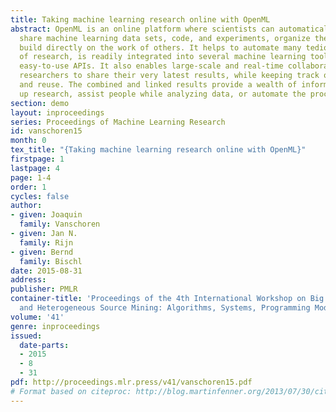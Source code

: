 ```yaml
---
title: Taking machine learning research online with OpenML
abstract: OpenML is an online platform where scientists can automatically log and
  share machine learning data sets, code, and experiments, organize them online, and
  build directly on the work of others. It helps to automate many tedious aspects
  of research, is readily integrated into several machine learning tools, and offers
  easy-to-use APIs. It also enables large-scale and real-time collaboration, allowing
  researchers to share their very latest results, while keeping track of their impact
  and reuse. The combined and linked results provide a wealth of information to speed
  up research, assist people while analyzing data, or automate the process altogether.
section: demo
layout: inproceedings
series: Proceedings of Machine Learning Research
id: vanschoren15
month: 0
tex_title: "{Taking machine learning research online with OpenML}"
firstpage: 1
lastpage: 4
page: 1-4
order: 1
cycles: false
author:
- given: Joaquin
  family: Vanschoren
- given: Jan N.
  family: Rijn
- given: Bernd
  family: Bischl
date: 2015-08-31
address: 
publisher: PMLR
container-title: 'Proceedings of the 4th International Workshop on Big Data, Streams
  and Heterogeneous Source Mining: Algorithms, Systems, Programming Models and Applications'
volume: '41'
genre: inproceedings
issued:
  date-parts:
  - 2015
  - 8
  - 31
pdf: http://proceedings.mlr.press/v41/vanschoren15.pdf
# Format based on citeproc: http://blog.martinfenner.org/2013/07/30/citeproc-yaml-for-bibliographies/
---
```

